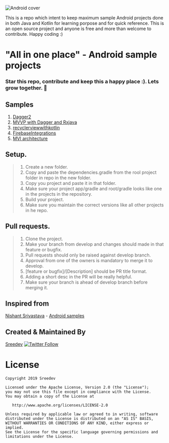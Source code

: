 ![Android cover](https://coverfiles.alphacoders.com/420/42029.jpg)

This is a repo which intent to keep maximum sample Android projects done in both Java and Kotlin for learning porpose and for quick reference. This is an open source project and anyone is free and more than welcome to contribute. Happy coding :)

# "All in one place" - Android sample projects

### Star this repo, contribute and keep this a happy place :). Lets grow together. 💚

## Samples
1. [Dagger2](https://github.com/Sreedev/SampleApplications/tree/develop/Dagger2Sample)
2. [MVVP with Dagger and Rxjava](https://github.com/Sreedev/SampleApplications/tree/develop/MVVPwithDaggerRxJSample)
3. [recyclerviewwithkotlin](https://github.com/Sreedev/androidappsamples/tree/develop/recyclerviewwithkotlin)
4. [FirebaseIntegrations](https://github.com/Sreedev/androidappsamples/tree/develop/firebaseIntegrations)
5. [MVI architecture](https://github.com/Sreedev/androidappsamples/tree/develop/MVIArchitecture)

## Setup.
> 1. Create a new folder.
> 2. Copy and paste the dependencies.gradle from the rool project folder in repo in the new folder.
> 3. Copy you project and paste it in that folder.
> 4. Make sure your project app/gradle and root/gradle looks like one in the projects in the repository.
> 5. Build your project.
> 6. Make sure you maintain the correct versions like all other projects in he repo.


## Pull requests.
> 1. Clone the project.
> 1. Make your branch from develop and changes should made in that feature or bugfix. 
> 1. Pull requests should only be raised against develop branch.
> 2. Approval from one of the owners is mandatory to merge it to develop.
> 3. [feature or bugfix]/[Description] should be PR title format.
> 4. Adding a short desc in the PR will be really helpful.
> 5. Make sure your branch is ahead of develop branch before merging it.

## Inspired from
[Nishant Srivastava](https://github.com/nisrulz) - [Android samples](https://github.com/nisrulz/android-examples)<br />

## Created & Maintained By
[Sreedev](http://www.thelifeimprovised.com/)
[![Twitter Follow](https://img.shields.io/twitter/follow/sreedevr5?label=sreedev&style=social)](https://twitter.com/Sreedevr5)<br />


License
=======

    Copyright 2019 Sreedev

    Licensed under the Apache License, Version 2.0 (the "License");
    you may not use this file except in compliance with the License.
    You may obtain a copy of the License at

       http://www.apache.org/licenses/LICENSE-2.0

    Unless required by applicable law or agreed to in writing, software
    distributed under the License is distributed on an "AS IS" BASIS,
    WITHOUT WARRANTIES OR CONDITIONS OF ANY KIND, either express or implied.
    See the License for the specific language governing permissions and
    limitations under the License.
